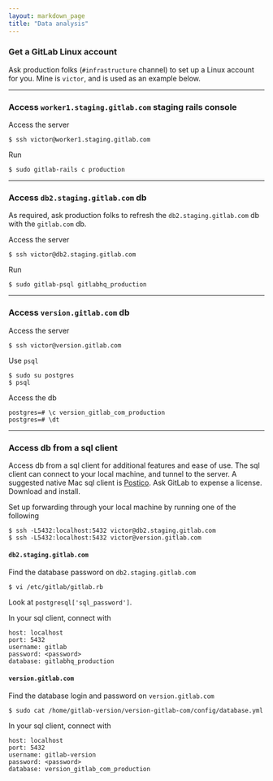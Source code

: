 ```yaml
---
layout: markdown_page
title: "Data analysis"
---
```


### Get a GitLab Linux account
Ask production folks (`#infrastructure` channel) to set up a Linux account for you. Mine is `victor`, and is used as an example below.

---

### Access `worker1.staging.gitlab.com` staging rails console
Access the server
```
$ ssh victor@worker1.staging.gitlab.com
```

Run
```
$ sudo gitlab-rails c production
```

---

### Access `db2.staging.gitlab.com` db
As required, ask production folks to refresh the `db2.staging.gitlab.com` db with the `gitlab.com` db.

Access the server
```
$ ssh victor@db2.staging.gitlab.com
```

Run
```
$ sudo gitlab-psql gitlabhq_production
```

---

### Access `version.gitlab.com` db
Access the server
```
$ ssh victor@version.gitlab.com
```

Use `psql`
```
$ sudo su postgres
$ psql
```

Access the db
```
postgres=# \c version_gitlab_com_production
postgres=# \dt
```

---

### Access db from a sql client
Access db from a sql client for additional features and ease of use. The sql client can connect to your local machine, and tunnel to the server. A suggested native Mac sql client is [Postico](https://eggerapps.at/postico/). Ask GitLab to expense a license. Download and install.


Set up forwarding through your local machine by running one of the following
```
$ ssh -L5432:localhost:5432 victor@db2.staging.gitlab.com
$ ssh -L5432:localhost:5432 victor@version.gitlab.com
```

#### `db2.staging.gitlab.com`
Find the database password on `db2.staging.gitlab.com`
```
$ vi /etc/gitlab/gitlab.rb
```
Look at `postgresql['sql_password']`.

In your sql client, connect with
```
host: localhost
port: 5432
username: gitlab
password: <password>
database: gitlabhq_production
```

#### `version.gitlab.com`
Find the database login and password on `version.gitlab.com`
```
$ sudo cat /home/gitlab-version/version-gitlab-com/config/database.yml
```

In your sql client, connect with
```
host: localhost
port: 5432
username: gitlab-version
password: <password>
database: version_gitlab_com_production
```
